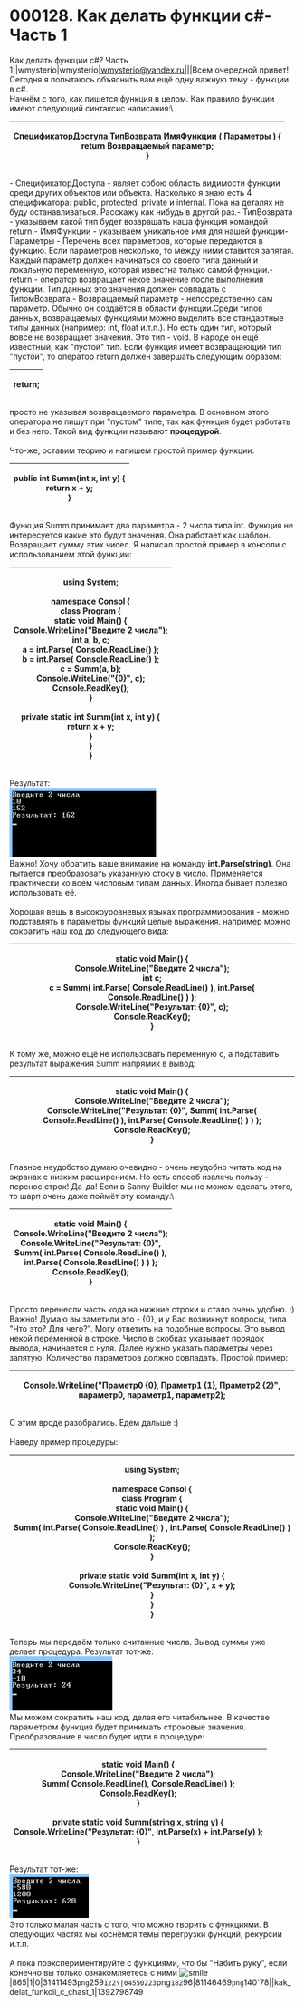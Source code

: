 # 000128. Как делать функции  c#- Часть 1

Как делать функции c#? Часть 1||wmysterio|wmysterio|wmysterio@yandex.ru|||Всем очередной привет! Сегодня я попытаюсь объяснить вам ещё одну важную тему - функции в c#.\
Начнём с того, как пишется функция в целом. Как правило функции имеют следующий синтаксис написания:\


| <p>СпецификаторДоступа ТипВозврата ИмяФункции ( Параметры ) {<br>    return Возвращаемый параметр;<br>}<br></p> |
| --------------------------------------------------------------------------------------------------------------- |

\- СпецификаторДоступа - являет собою область видимости функции среди других объектов или объекта. Насколько я знаю есть 4 спецификатора: public, protected, private и internal. Пока на деталях не буду останавливаться. Расскажу как нибудь в другой раз.- ТипВозврата - указываем какой тип будет возвращать наша функция командой return.- ИмяФункции - указываем уникальное имя для нашей функции- Параметры - Перечень всех параметров, которые передаются в функцию. Если параметров несколько, то между ними ставится запятая. Каждый параметр должен начинаться со своего типа данный и локальную переменную, которая известна только самой функции.- return - оператор возвращает некое значение после выполнения функции. Тип данных это значения должен совпадать с ТипомВозврата.- Возвращаемый параметр - непосредственно сам параметр. Обычно он создаётся в области функции.Среди типов данных, возвращаемых функциями можно выделить все стандартные типы данных (например: int, float и.т.п.). Но есть один тип, который вовсе не возвращает значений. Это тип - void. В народе он ещё известный, как "пустой" тип. Если функция имеет возвращающий тип "пустой", то оператор return должен завершать следующим образом:

| <p>return;<br></p> |
| ------------------ |

просто не указывая возвращаемого параметра. В основном этого оператора не пишут при "пустом" типе, так как функция будет работать и без него. Такой вид функции называют **процедурой**.\
\
Что-же, оставим теорию и напишем простой пример функции:

| <p>public int Summ(int x, int y) {<br>     return x + y;<br>}<br></p> |
| --------------------------------------------------------------------- |

Функция Summ принимает два параметра - 2 числа типа int. Функция не интересуется какие это будут значения. Она работает как шаблон. Возвращает сумму этих чисел. Я написал простой пример в консоли с использованием этой функции:

| <p>using System;<br><br>namespace Consol {<br>    class Program {<br>        static void Main() {<br>            Console.WriteLine("Введите 2 числа");<br>            int a, b, c;<br>            a = int.Parse( Console.ReadLine() );<br>            b = int.Parse( Console.ReadLine() );<br>            c = Summ(a, b);<br>            Console.WriteLine("{0}", c);<br>            Console.ReadKey();<br>        }<br><br>        private static int Summ(int x, int y) {<br>            return x + y;<br>        }<br>    }<br>}<br></p> |
| ------------------------------------------------------------------------------------------------------------------------------------------------------------------------------------------------------------------------------------------------------------------------------------------------------------------------------------------------------------------------------------------------------------------------------------------------------------------------------------------------------------------------------------------- |

Результат:\
![](../../\_pu/1/31411493.png)\
Важно! Хочу обратить ваше внимание на команду **int.Parse(string)**. Она пытается преобразовать указанную стоку в число. Применяется практически ко всем числовым типам данных. Иногда бывает полезно использовать её.\
\
Хорошая вещь в высокоуровневых языках программирования - можно подставлять в параметры функций целые выражения. например можно сократить наш код до следующего вида:

| <p>static void Main() {<br>    Console.WriteLine("Введите 2 числа");<br>    int c;<br>    c = Summ( int.Parse( Console.ReadLine() ), int.Parse( Console.ReadLine() ) );<br>    Console.WriteLine("Результат: {0}", c);<br>    Console.ReadKey();<br>}<br></p> |
| ------------------------------------------------------------------------------------------------------------------------------------------------------------------------------------------------------------------------------------------------------------- |

К тому же, можно ещё не использовать переменную c, а подставить результат выражения Summ напрямик в вывод:

| <p>static void Main() {<br>    Console.WriteLine("Введите 2 числа");<br>    Console.WriteLine("Результат: {0}", Summ( int.Parse( Console.ReadLine() ), int.Parse( Console.ReadLine() ) ) );<br>    Console.ReadKey();<br>}<br></p> |
| ---------------------------------------------------------------------------------------------------------------------------------------------------------------------------------------------------------------------------------- |

Главное неудобство думаю очевидно - очень неудобно читать код на экранах с низким расширением. Но есть способ извлечь пользу - перенос строк! Да-да! Если в Sanny Builder мы не можем сделать этого, то шарп очень даже поймёт эту команду:\


| <p>static void Main() {<br>    Console.WriteLine("Введите 2 числа");<br>    Console.WriteLine("Результат: {0}",<br>                                    Summ( int.Parse( Console.ReadLine() ),<br>                                                 int.Parse( Console.ReadLine() ) ) );<br>    Console.ReadKey();<br>}<br></p> |
| ----------------------------------------------------------------------------------------------------------------------------------------------------------------------------------------------------------------------------------------------------------------------------------------------------------------------------- |

Просто перенесли часть кода на нижние строки и стало очень удобно. :)\
Важно! Думаю вы заметили это - {0}, и у Вас возникнут вопросы, типа "Что это? Для чего?". Могу ответить на подобные вопросы. Это вывод некой переменной в строке. Число в скобках указывает порядок вывода, начинается с нуля. Далее нужно указать параметры через запятую. Количество параметров должно совпадать. Простой пример:

| <p>Console.WriteLine("Праметр0 {0}, Праметр1 {1}, Праметр2 {2}", параметр0, параметр1, параметр2);<br></p> |
| ---------------------------------------------------------------------------------------------------------- |

С этим вроде разобрались. Едем дальше :)\
\
Наведу пример процедуры:

| <p>using System;<br><br>namespace Consol {<br>    class Program {<br>        static void Main() {<br>            Console.WriteLine("Введите 2 числа");<br>            Summ( int.Parse( Console.ReadLine() ) , int.Parse( Console.ReadLine() ) );<br>            Console.ReadKey();<br>        }<br><br>        private static void Summ(int x, int y) {<br>            Console.WriteLine("Результат: {0}", x + y);<br>        }<br>    }<br>}<br></p> |
| ----------------------------------------------------------------------------------------------------------------------------------------------------------------------------------------------------------------------------------------------------------------------------------------------------------------------------------------------------------------------------------------------------------------------------------------------------- |

Теперь мы передаём только считанные числа. Вывод суммы уже делает процедура. Результат тот-же:\
![](../../\_pu/1/04550223.png)\
Мы можем сократить наш код, делая его читабильнее. В качестве параметром функция будет принимать строковые значения. Преобразование в число будет идти в процедуре:

| <p>        static void Main() {<br>            Console.WriteLine("Введите 2 числа");<br>            Summ( Console.ReadLine(), Console.ReadLine() );<br>            Console.ReadKey();<br>        }<br><br>        private static void Summ(string x, string y) {<br>            Console.WriteLine("Результат: {0}", int.Parse(x) + int.Parse(y) );<br>        }<br></p> |
| ----------------------------------------------------------------------------------------------------------------------------------------------------------------------------------------------------------------------------------------------------------------------------------------------------------------------------------------------------------------------- |

Результат тот-же:\
![](../../\_pu/1/81146469.png)\
Это только малая часть с того, что можно творить с функциями. В следующих частях мы коснёмся темы перегрузки функций, рекурсии и.т.п.\
\
А пока поэкспериментируйте с функциями, что бы "Набить руку", если конечно вы только ознакомляетесь с ними ![smile](http://s49.ucoz.net/sm/15/smile.gif)|865|1|0|31411493`png`259`122\|04550223`png`182`96|81146469`png`140\`78||kak\_delat\_funkcii\_c\_chast\_1|1392798749
